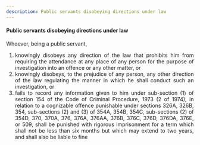 ```yaml
---
description: Public servants disobeying directions under law
---
```


#### Public servants disobeying directions under law
<div style="text-align: justify">

Whoever, being a public servant,

</div>

1. <div style="text-align: justify"> knowingly disobeys any direction of the law that prohibits him from requiring the attendance at any place of any person for the purpose of investigation into an offence or any other matter, or </div>
2. <div style="text-align: justify"> knowingly disobeys, to the prejudice of any person, any other direction of the law regulating the manner in which he shall conduct such an investigation, or </div>
3. <div style="text-align: justify"> fails to record any information given to him under sub-section (1) of section 154 of the Code of Criminal Procedure, 1973 (2 of 1974), in relation to a cognizable offence punishable under sections 326A, 326B, 354, sub-sections (2) and (3) of 354A, 354B, 354C, sub-sections (2) of 354D, 370, 370A, 376, 376A, 376AA, 376B, 376C, 376D, 376DA, 376E, or 509, shall be punished with rigorous imprisonment for a term which shall not be less than six months but which may extend to two years, and shall also be liable to fine </div>
